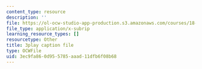 ```yaml
---
content_type: resource
description: ''
file: https://ol-ocw-studio-app-production.s3.amazonaws.com/courses/18-03sc-differential-equations-fall-2011/3ec9fa860d955785aaad11dfb6f08b68_Fo3Jq1blKk.vtt
file_type: application/x-subrip
learning_resource_types: []
resourcetype: Other
title: 3play caption file
type: OCWFile
uid: 3ec9fa86-0d95-5785-aaad-11dfb6f08b68
---
```

